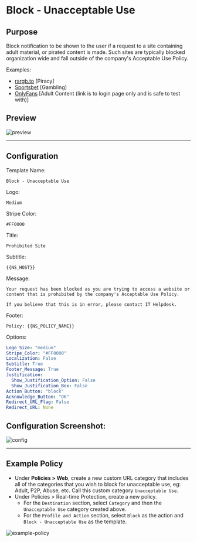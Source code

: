 # Block - Unacceptable Use
## Purpose
Block notification to be shown to the user if a request to a site containing adult material, or pirated content is made. Such sites are typically blocked organization wide and fall outside of the company's Acceptable Use Policy.

Examples:
* [rargb.to](https://rargb.to/) [Piracy]
* [Sportsbet](https://www.sportsbet.com.au/) [Gambling]
* [OnlyFans](https://onlyfans.com/) [Adult Content (link is to login page only and is safe to test with)]

## Preview
![preview](https://i.imgur.com/Mpd5d5q.png)

---

## Configuration
Template Name:
```
Block - Unacceptable Use
```

Logo:
```
Medium
```

Stripe Color:
```
#FF0000
```

Title:
```
Prohibited Site
```

Subtitle:
```
{{NS_HOST}}
```

Message:
```
Your request has been blocked as you are trying to access a website or content that is prohibited by the company's Acceptable Use Policy.

If you believe that this is in error, please contact IT Helpdesk.
```

Footer:
```
Policy: {{NS_POLICY_NAME}}
```

Options:
```yaml
Logo_Size: "medium"
Stripe_Color: "#FF0000"
Localization: False
Subtitle: True
Footer_Message: True
Justification:
  Show_Justification_Option: False
  Show_Justification_Box: False
Action Button: "block"
Acknowledge_Button: "OK"
Redirect_URL_Flag: False
Redirect_URL: None
```

## Configuration Screenshot:
![config](https://i.imgur.com/p3PtROz.png)

---

## Example Policy
* Under **Policies > Web**, create a new custom URL category that includes all of the categories that you wish to block for unacceptable use, eg: Adult, P2P, Abuse, etc. Call this custom category `Unacceptable Use`.
* Under Policies > Real-time Protection, create a new policy.
  * For the `Destination` section, select `Category` and then the `Unacceptable Use` category created above.
  * For the `Profile and Action` section, select `Block` as the action and `Block - Unacceptable Use` as the template.

![example-policy](https://i.imgur.com/t3lRYED.png)